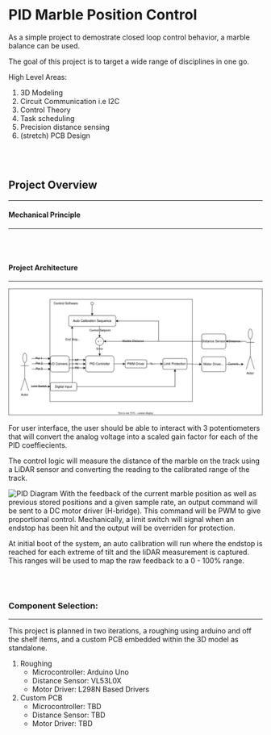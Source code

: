 # PID Marble Position Control

As a simple project to demostrate closed loop control behavior, a marble balance can be used. 

The goal of this project is to target a wide range of disciplines in one go. 

High Level Areas: 
1. 3D Modeling
2. Circuit Communication i.e I2C
3. Control Theory
4. Task scheduling
5. Precision distance sensing
6. (stretch) PCB Design

<br/><br/>
## Project Overview
- - - -
#### Mechanical Principle
- - - -

<br/><br/>
#### Project Architecture
- - - -

![Project Overview Daigram](https://github.com/Killerkarebearz/PID-Marble-Position-Control/blob/main/MarblePID.svg?raw=true)


For user interface, the user should be able to interact with 3 potentiometers that will convert the analog voltage into a scaled gain factor for each of the PID coeffiecients. 

The control logic will measure the distance of the marble on the track using a LiDAR sensor and converting the reading to the calibrated range of the track. 

![PID Diagram](https://upload.wikimedia.org/wikipedia/commons/4/43/PID_en.svg?raw=true)
With the feedback of the current marble position as well as previous stored positions and a given sample rate, an output command will be sent to a DC motor driver (H-bridge). This command will be PWM to give proportional control. Mechanically, a limit switch will signal when an endstop has been hit and the output will be overriden for protection. 

At initial boot of the system, an auto calibration will run where the endstop is reached for each extreme of tilt and the liDAR measurement is captured. This ranges will be used to map the raw feedback to a 0 - 100% range. 

<br/><br/>
### Component Selection: 
- - - -
This project is planned in two iterations, a roughing using arduino and off the shelf items, and a custom PCB embedded within the 3D model as standalone. 

1. Roughing
    - Microcontroller: Arduino Uno
    - Distance Sensor: VL53L0X
    - Motor Driver: L298N Based Drivers
2. Custom PCB
    - Microcontroller: TBD
    - Distance Sensor: TBD
    - Motor Driver: TBD